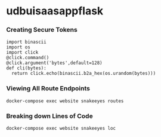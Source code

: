 # udbuisaasappflask

### Creating Secure Tokens
```
import binascii
import os
import click
@click.command()
@click.argument('bytes',default=128)
def cli(bytes):
  return click.echo(binascii.b2a_hex(os.urandom(bytes)))
```
### Viewing All Route Endpoints
```
docker-compose exec website snakeeyes routes
```


### Breaking down Lines of Code
```
docker-compose exec website snakeeyes loc
```
